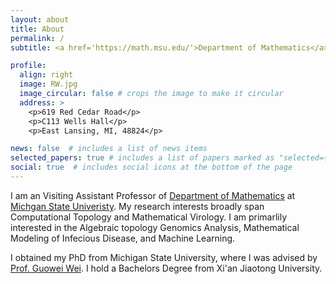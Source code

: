 ```yaml
---
layout: about
title: About
permalink: /
subtitle: <a href='https://math.msu.edu/'>Department of Mathematics</a>, Michigan State Univeristy.

profile:
  align: right
  image: RW.jpg
  image_circular: false # crops the image to make it circular
  address: >
    <p>619 Red Cedar Road</p>
    <p>C113 Wells Hall</p>
    <p>East Lansing, MI, 48824</p>

news: false  # includes a list of news items
selected_papers: true # includes a list of papers marked as "selected={true}"
social: true  # includes social icons at the bottom of the page
---
```

I am an Visiting Assistant Professor of [Department of Mathematics](https://math.msu.edu/) at [Michgan State Univeristy](https://msu.edu/). My research interests broadly span
Computational Topology and Mathematical Virology. I am primarlily interested in the Algebraic topology Genomics Analysis, Mathematical Modeling of Infecious Disease, and Machine Learning. 

I obtained my PhD from Michigan State University, where I was advised by [Prof. Guowei Wei](https://users.math.msu.edu/users/weig/). I hold a Bachelors Degree from Xi'an Jiaotong University. 
